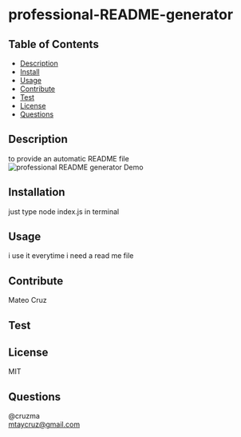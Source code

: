# professional-README-generator
  

  ## Table of Contents
  - [Description](#description)
  - [Install](#install)
  - [Usage](#usage)
  - [Contribute](#contribute)
  - [Test](#test)
  - [License](#license)
  - [Questions](#questions)

  ## Description
  to provide an automatic README file
  ![professional README generator Demo](src/demo.gif)

  ## Installation
  just type node index.js in terminal

  ## Usage
  i use it everytime i need a read me file

  ## Contribute
  Mateo Cruz

  ## Test
  

  ## License
  MIT

  ## Questions
  @cruzma</br>
  mtaycruz@gmail.com

  
